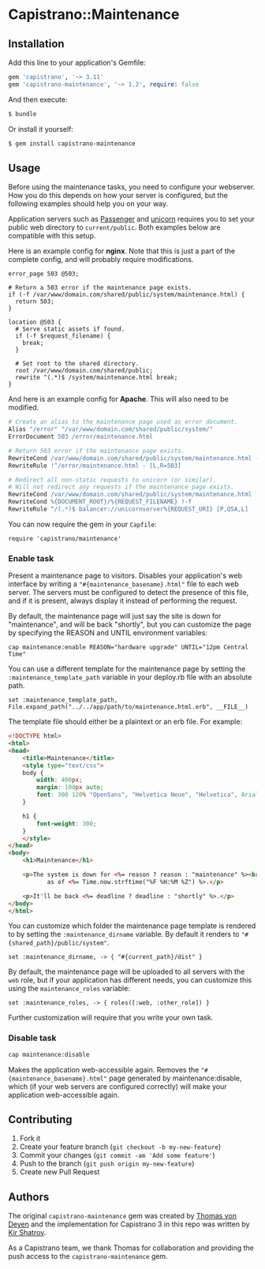 # Capistrano::Maintenance

## Installation

Add this line to your application's Gemfile:

``` ruby
gem 'capistrano', '~> 3.11'
gem 'capistrano-maintenance', '~> 1.2', require: false
```

And then execute:

``` bash
$ bundle
```

Or install it yourself:

``` bash
$ gem install capistrano-maintenance
```

## Usage

Before using the maintenance tasks, you need to configure your webserver. How you do this depends on how your server is configured, but the following examples should help you on your way.

Application servers such as [Passenger](https://www.phusionpassenger.com) and [unicorn](http://unicorn.bogomips.org) requires you to set your public web directory to `current/public`. Both examples below are compatible with this setup.

Here is an example config for **nginx**. Note that this is just a part of the complete config, and will probably require modifications.

``` nginx
error_page 503 @503;

# Return a 503 error if the maintenance page exists.
if (-f /var/www/domain.com/shared/public/system/maintenance.html) {
  return 503;
}

location @503 {
  # Serve static assets if found.
  if (-f $request_filename) {
    break;
  }

  # Set root to the shared directory.
  root /var/www/domain.com/shared/public;
  rewrite ^(.*)$ /system/maintenance.html break;
}
```

And here is an example config for **Apache**. This will also need to be modified.

``` apache
# Create an alias to the maintenance page used as error document.
Alias "/error" "/var/www/domain.com/shared/public/system/"
ErrorDocument 503 /error/maintenance.html

# Return 503 error if the maintenance page exists.
RewriteCond /var/www/domain.com/shared/public/system/maintenance.html -f
RewriteRule !^/error/maintenance.html - [L,R=503]

# Redirect all non-static requests to unicorn (or similar).
# Will not redirect any requests if the maintenance page exists.
RewriteCond /var/www/domain.com/shared/public/system/maintenance.html !-f
RewriteCond %{DOCUMENT_ROOT}/%{REQUEST_FILENAME} !-f
RewriteRule ^/(.*)$ balancer://unicornserver%{REQUEST_URI} [P,QSA,L]
```

You can now require the gem in your `Capfile`:

```
require 'capistrano/maintenance'
```

### Enable task

Present a maintenance page to visitors. Disables your application's web interface
by writing a `"#{maintenance_basename}.html"` file to each web server. The
servers must be configured to detect the presence of this file, and if
it is present, always display it instead of performing the request.

By default, the maintenance page will just say the site is down for
"maintenance", and will be back "shortly", but you can customize the
page by specifying the REASON and UNTIL environment variables:

```
cap maintenance:enable REASON="hardware upgrade" UNTIL="12pm Central Time"
```

You can use a different template for the maintenance page by setting the
`:maintenance_template_path` variable in your deploy.rb file with an absolute path.

```
set :maintenance_template_path, File.expand_path("../../app/path/to/maintenance.html.erb", __FILE__)
```

The template file should either be a plaintext or an erb file. For example:

``` html
<!DOCTYPE html>
<html>
<head>
    <title>Maintenance</title>
    <style type="text/css">
    body {
        width: 400px;
        margin: 100px auto;
        font: 300 120% "OpenSans", "Helvetica Neue", "Helvetica", Arial, Verdana, sans-serif;
    }

    h1 {
        font-weight: 300;
    }
    </style>
</head>
<body>
    <h1>Maintenance</h1>

    <p>The system is down for <%= reason ? reason : "maintenance" %><br>
           as of <%= Time.now.strftime("%F %H:%M %Z") %>.</p>

    <p>It'll be back <%= deadline ? deadline : "shortly" %>.</p>
</body>
</html>
```

You can customize which folder the maintenance page template is rendered to by
setting the `:maintenance_dirname` variable. By default it renders to
`"#{shared_path}/public/system"`.

```
set :maintenance_dirname, -> { "#{current_path}/dist" }
```

By default, the maintenance page will be uploaded to all servers with the `web` role,
but if your application has different needs, you can customize this using the
`maintenance_roles` variable:

```
set :maintenance_roles, -> { roles([:web, :other_role]) }
```

Further customization will require that you write your own task.

### Disable task

``` bash
cap maintenance:disable
```

Makes the application web-accessible again. Removes the
`"#{maintenance_basename}.html"` page generated by maintenance:disable, which (if your
web servers are configured correctly) will make your application web-accessible again.

## Contributing

1. Fork it
2. Create your feature branch (`git checkout -b my-new-feature`)
3. Commit your changes (`git commit -am 'Add some feature'`)
4. Push to the branch (`git push origin my-new-feature`)
5. Create new Pull Request

## Authors

The original `capistrano-maintenance` gem was created by [Thomas von Deyen](https://github.com/tvdeyen) and the implementation for Capistrano 3 in this repo was written by [Kir Shatrov](https://github.com/kirs).

As a Capistrano team, we thank Thomas for collaboration and providing the push access to the `capistrano-maintenance` gem.
